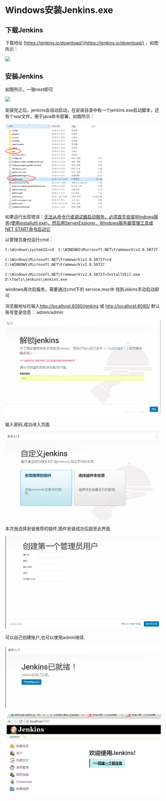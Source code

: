 # Windows安装Jenkins.exe

## 下载Jenkins

下载地址 [https://jenkins.io/download/](https://jenkins.io/download/) ，如图所示：

![](file:///C:\Users\tony\AppData\Roaming\Tencent\Users\596807862\QQ\WinTemp\RichOle\PN%28T%299}]RIDU%3Z96G`9[~5.png)

## 安装Jenkins

如图所示，一致next即可

![](file:///C:\Users\tony\AppData\Roaming\Tencent\Users\596807862\QQ\WinTemp\RichOle\R[[6NE2B%283BEYL7IT{~R%29}Q.png)

安装完之后，jenkins会自动启动，在安装目录中有一个jenkins.exe启动脚本，还有个war文件，用于java命令部署，如图所示：

![](../../.gitbook/assets/import-jenkins-08.png)

如果运行出现错误：[无法从命令行或调试器启动服务，必须首先安装Windows服务\(使用installutil.exe\)，然后用ServerExplorer、Windows服务器管理工具或NET START命令启动它](https://www.cnblogs.com/kido050313/p/7805108.html)

以管理员身份运行cmd：

```text
C:\Windows\system32>cd  C:\WINDOWS\Microsoft.NET\Framework\v2.0.50727

C:\Windows\Microsoft.NET\Framework\v2.0.50727>cd  C:\WINDOWS\Microsoft.NET\Framework\v2.0.50727

C:\Windows\Microsoft.NET\Framework\v2.0.50727>InstallUtil.exe D:\Tools\jenkins\jenkins.exe
```

windows再次启服务，需要通过cmd下的 service.msc中 找到Jekins手动启动即可

浏览器地址栏输入[http://localhost:8080/jenkins](http://localhost:8080/jenkins) 或 [http://localhost:8080/](http://localhost:8080/) 默认账号登录信息： admin/admin

![](../../.gitbook/assets/import-jenkins-09.png)

输入密码,成功进入页面

![](../../.gitbook/assets/import-jenkins-10.png)

本次我选择安装推荐的插件,插件安装成功后跳至此界面

![](../../.gitbook/assets/import-jenkins-11.png)

可以自己创建账户,也可以使用admin继续.

![](../../.gitbook/assets/import-jenkins-12.png)

![](../../.gitbook/assets/import-jenkins-13.png)

